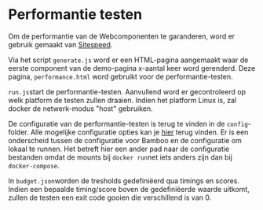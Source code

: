 # Performantie testen

Om de performantie van de Webcomponenten te garanderen, word er gebruik gemaakt van [Sitespeed](http://www.sitespeed.io).

Via het script `generate.js` word er een HTML-pagina aangemaakt waar de eerste component van de demo-pagina x-aantal keer word gerenderd. Deze pagina, `performance.html` word gebruikt voor de performantie-testen.

`run.js`start de performantie-testen. Aanvullend word er gecontroleerd op welk platform de testen zullen draaien. Indien het platform Linux is, zal docker de netwerk-modus "host" gebruiken.

De configuratie van de performantie-testen is terug te vinden in de `config`-folder.
Alle mogelijke configuratie opties kan je [hier](https://github.com/milieuinfo/webcomponent-vl-ui-button/pull/105) terug vinden. Er is een onderscheid tussen de configuratie voor Bamboo en de configuratie om lokaal te runnen. Het betreft hier een ander pad naar de configuratie bestanden omdat de mounts bij `docker run`net iets anders zijn dan bij `docker-compose`.

In `budget.json`worden de tresholds gedefiniëerd qua timings en scores. Indien een bepaalde timing/score boven de gedefiniëerde waarde uitkomt, zullen de testen een exit code gooien die verschillend is van 0.
